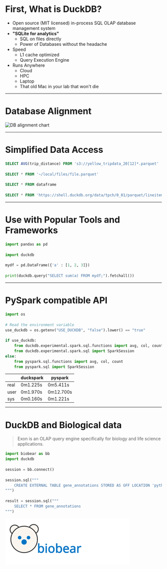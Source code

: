 # First, What is DuckDB?

<v-clicks depth=2>

- Open source (MIT licensed) in-process SQL OLAP database management system
- **"SQLite for analytics"**
  - SQL on files directly
  - Power of Databases without the headache
- Speed
  - L1 cache optimized
  - Query Execution Engine
- Runs Anywhere
  - Cloud
  - HPC
  - Laptop
  - That old Mac in your lab that won't die

</v-clicks>

<watermark/>

<!-- If those phrases mean anything to you -->

---

# Database Alignment

![DB alignment chart](https://imgopt.infoq.com/articles/analytical-data-management-duckdb/en/resources/21figure-2-1686238750825.jpg)

<!-- TODO Maybe just make my own? https://mermaid.js.org/syntax/quadrantChart.html -->

<!--
OLAP: Online analytical processing
Focus is on *analysis*

OLTP: Online transaction processing
Focus is on responding to user requests

- SQLite - One tuple at a time (my understanding one row at a time)
- DuckDB - One column at a time
-->

---

# Simplified Data Access

<!-- FIXME Make the font bigger -->

```sql {1|3|5|7}
SELECT AVG(trip_distance) FROM 's3://yellow_tripdata_20[12]*.parquet'

SELECT * FROM '~/local/files/file.parquet'

SELECT * FROM dataframe

SELECT * FROM 'https://shell.duckdb.org/data/tpch/0_01/parquet/lineitem.parquet'
```

<!-- cite: https://motherduck.com/blog/six-reasons-duckdb-slaps/ -->

<watermark/>

<!-- These are all valid SQL statements in DuckDB -->

---

# Use with Popular Tools and Frameworks

```python {all|7}
import pandas as pd

import duckdb

mydf = pd.DataFrame({'a' : [1, 2, 3]})

print(duckdb.query("SELECT sum(a) FROM mydf;").fetchall())

```

<!-- cite: https://motherduck.com/blog/six-reasons-duckdb-slaps/ -->

<watermark/>

<!--
R/Python/C/Rust/Julia
You name it, there's a plugin
Uses APACHE arrow under the hood
-->

---

# PySpark compatible API

```python {all|3-4|6-8|9-11}
import os

# Read the environment variable
use_duckdb = os.getenv("USE_DUCKDB", "false").lower() == "true"

if use_duckdb:
    from duckdb.experimental.spark.sql.functions import avg, col, count
    from duckdb.experimental.spark.sql import SparkSession
else:
    from pyspark.sql.functions import avg, col, count
    from pyspark.sql import SparkSession
```

<v-click>

|      | duckspark | pyspark   |
| ---- | --------- | --------- |
| real | 0m1.225s  | 0m5.411s  |
| user | 0m1.970s  | 0m12.700s |
| sys  | 0m0.160s  | 0m1.221s  |

</v-click>

<watermark/>
<!-- cite: https://motherduck.com/blog/making-pyspark-code-faster-with-duckdb/ -->
<!--
Apparently running pyspark locally is a real pain.
I don't know I've never used spark
Great for local testing
Small workloads where you had a spark script for it
-->

---

# DuckDB and Biological data

> Exon is an OLAP query engine specifically for biology and life science applications.

```python {all|7|11}
import biobear as bb
import duckdb

session = bb.connect()

session.sql("""
    CREATE EXTERNAL TABLE gene_annotations STORED AS GFF LOCATION 'python/tests/data/test.gff'
""")

result = session.sql("""
    SELECT * FROM gene_annotations
""")
```

<!-- TODO Add table: https://github.com/wheretrue/biobear?tab=readme-ov-file#using-a-session-w-exon -->
<watermark/>
<img src="https://github.com/wheretrue/biobear/raw/main/.github/biobear.svg" class="absolute right-100px bottom-30px" />
<!-- FASTA, FASTQ, VCF, BAM, and GFF -->

